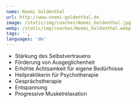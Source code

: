 ```yaml
---
name: Noemi Goldenthal
url: http://www.noemi-goldenthal.de
image: /static/img/coaches/Noemi_Goldenthal.jpg
webp: /static/img/coaches/Noemi_Goldenthal.webp
tags: '',
languages: 'de'
---
```


<ul><li>Stärkung des Selbstvertrauens</li><li>Förderung von Ausgeglichenheit</li><li>Erhöhte Achtsamkeit für eigene Bedürfnisse</li><li>Heilpraktikerin für Psychotherapie</li><li>Gesprächstherapie</li><li>Entspannung&nbsp;</li><li>Progressive Muskelrelaxation</li></ul>